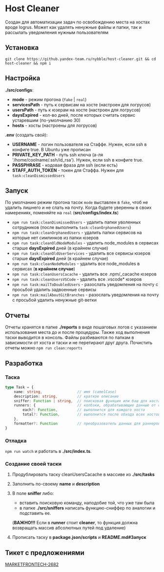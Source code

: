 # Host Cleaner
Создан для автоматизации задач по освобождению места на хостах вроде logrus. 
Может как удалять ненужные файлы и папки, так и рассылать уведомления нужным пользователям

## Установка
```
git clone https://github.yandex-team.ru/nybble/host-cleaner.git && cd host-cleaner && npm i
```

## Настройка
<b>./src/configs</b>:
- <b>mode</b> - режим прогона (<code>fake</code> | <code>real</code>)
- <b>servicesPath</b> - путь к сервисам на хосте (настроен для логрусов)
- <b>usersPath</b> - путь к юзерам на хосте (настроен для логрусов)
- <b>daysExpired</b> - кол-во дней, после которых считать сервис устаревшим (по-умолчанию 30)
- <b>hosts</b> - хосты (настроены для логрусов)

<b>.env</b> (создать свой):
- <b>USERNAME</b> - логин пользователя на Стаффе. Нужен, если ssh в конфиге true. В Ubuntu уже прописан
- <b>PRIVATE_KEY_PATH</b> - путь ssh ключа (а-ля '/home/coolname/.ssh/id_rsa'). Нужен, если ssh в конфиге true.
- <b>PASSPHRASE</b> - кодовая фраза для ssh (если есть)
- <b>STAFF_AUTH_TOKEN</b> - токен для Стаффа. Нужен для `task:cleanDismissedUsers`

## Запуск
По умолчанию режим прогона тасок <code>mode</code> выставлен в <code>fake</code>, чтоб не удалить лишнего и не слать на почту. Когда будете уверенны в своих намерениях, поменяйте на <code>real</code> (<b>src/configs/index.ts</b>)
- `npm run task:cleanDismissedUsers` - удалить папки уволенных сотрудников (после выполнить `task:cleanOrphanedUsers`)
- `npm run task:cleanOrphanedUsers` - удалить папки сервисов на которые нет симлинков из папки юзеров
- `npm run task:cleanOldNodeModules` - удалить node_modules в сервисах старше <b>daysExpired</b> дней (в крайнем случае)
- `npm run task:cleanOldUserServices` - удалить все сервисы юзеров старше <b>daysExpired</b> дней (в крайнем случае)
- `npm run task:cleanNodeModules` - удалить все node_modules в сервисах (<b>в крайнем случае</b>)
- `npm run task:cleanUsersCacache` - удалить все .npm/_cacache юзеров
- `npm run task:cleanUsersVSCode` - удалить все .vscode* юзеров
- `npm run task:mailToDoubledUsers` - разослать уведомления на почту с просьбой удалить задвоенные сервисы
- `npm run task:mailAboutGitBranches` - разослать уведомления на почту с просьбой удалить ненужные git-ветки

## Отчеты
Отчеты хранятся в папке <b>./reports</b> в виде пошаговых логов с указанием использования места до и после процедуры.
Также ход выполнения таски выводится в консоль. 
Файлы разбиваются по папкам в зависимости от хоста и таски и не перетирают друг друга. 
Почистить отчеты можно `npm run clean:reports`

## Разработка

### Таска
```typescript
type Task = {
    name: string,                // имя (camelCase)
    description: string,         // краткое описание
    sniffer: Function | string,  // поисковая функция или баш для хоста
    runners: {                   // колбэки, обрабатывающие данные от сниффера
        each?: Function,         // выполнится для каждого хоста
        total?: Function,        // выполнится после обхода всех хостов
    },
    formatter?: Function         // преобразователь данных для раннеров
}
```

### Отладка
`npm run watch` и работать в <b>./src/index.ts</b>. 

### Создание своей таски
1. Продублировать таску cleanUsersCacache в массиве из <b>./src/tasks</b>
2. Заполнить по-своему <b>name</b> и <b>description</b>
3. В поле <b>sniffer</b> либо:
   - вставить поисковую команду, наподобие той, что уже там была
   - в папке <b>./src/sniffers</b> написать функцию-сниффер по аналогии и подставить ее.
     
    (<b>ВАЖНО!!!</b> Если в <b>runner</b> стоит <b>cleaner</b>, то функция должна возвращать массив абсолютных путей под удаление)
4. Прописать таску в <b>package.json/scripts</b> и <b>README.md#Запуск</b>

## Тикет с предложениями
[MARKETFRONTECH-2682](https://st.yandex-team.ru/MARKETFRONTECH-2682)
